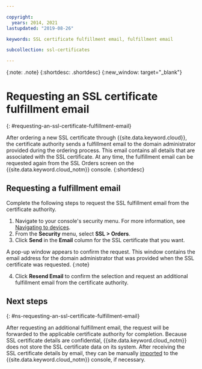 ```yaml
---

copyright:
  years: 2014, 2021
lastupdated: "2019-08-26"

keywords: SSL certificate fulfillment email, fulfillment email

subcollection: ssl-certificates

---
```


{:note: .note}
{:shortdesc: .shortdesc}
{:new_window: target="_blank"}

# Requesting an SSL certificate fulfillment email
{: #requesting-an-ssl-certificate-fulfillment-email}

After ordering a new SSL certificate through {{site.data.keyword.cloud}}, the certificate authority sends a fulfillment email to the domain administrator provided during the ordering process. This email contains all details that are associated with the SSL certificate. At any time, the fulfillment email can be requested again from the SSL Orders screen on the {{site.data.keyword.cloud_notm}} console.
{:shortdesc}

## Requesting a fulfillment email
Complete the following steps to request the SSL fulfillment email from the certificate authority.

1. Navigate to your console's security menu. For more information, see [Navigating to devices](/docs/ssl-certificates?topic=virtual-servers-navigating-devices).
2. From the **Security** menu, select **SSL > Orders**.
3. Click **Send** in the **Email** column for the SSL certificate that you want.

  A pop-up window appears to confirm the request. This window contains the email address for the domain administrator that was provided when the SSL certificate was requested.
  {:note}

4. Click **Resend Email** to confirm the selection and request an additional fulfillment email from the certificate authority.

## Next steps
{: #ns-requesting-an-ssl-certificate-fulfillment-email}

After requesting an additional fulfillment email, the request will be forwarded to the applicable certificate authority for completion. Because SSL certificate details are confidential, {{site.data.keyword.cloud_notm}} does not store the SSL certificate data on its system. After receiving the SSL certificate details by email, they can be manually [imported](/docs/ssl-certificates?topic=ssl-certificates-importing-ssl-certificates#importing-ssl-certificates) to the {{site.data.keyword.cloud_notm}} console, if necessary.
